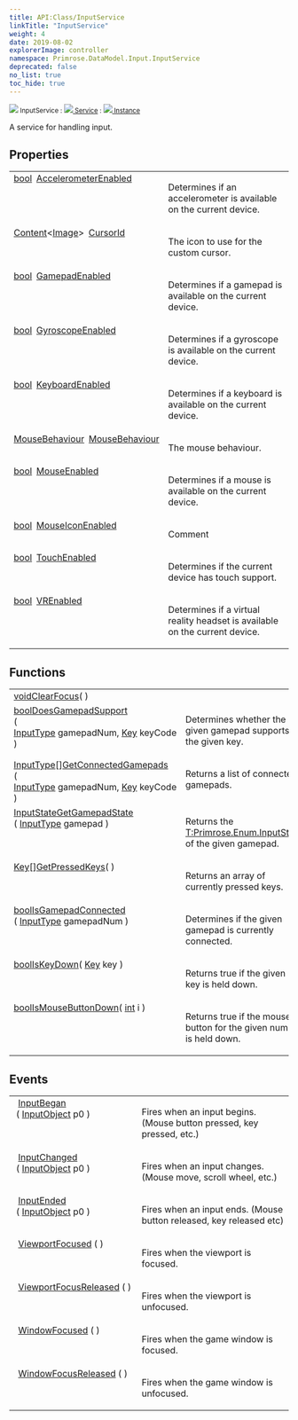 ```yaml
---
title: API:Class/InputService
linkTitle: "InputService"
weight: 4
date: 2019-08-02
explorerImage: controller
namespace: Primrose.DataModel.Input.InputService
deprecated: false
no_list: true
toc_hide: true
---
```

<small class="inheritance">
<span class="" href="/docs/api-reference/Class/InputService"><img src="/icons/silk/controller.png"/>&nbsp;InputService</span>&nbsp;:&nbsp;<a class="" href="/docs/api-reference/Class/Service"><img src="/icons/silk/default.png"/>&nbsp;Service</a>&nbsp;:&nbsp;<a class="" href="/docs/api-reference/Class/Instance"><img src="/icons/silk/default.png"/>&nbsp;Instance</a></small>
<p class="summary">

A service for handling input.

</p>
 
## Properties
 
<table class="studiohide">
<tbody>
<tr class="function-row ">
<td style="vertical-align:top;white-space:normal;">
<div>
<a class="type" href="/docs/api-reference/System/Primitives#boolean">bool</a><span class="method-body" style="text-indent: -2em; padding-left: 0.5em"><a class="name" href="AccelerometerEnabled">AccelerometerEnabled</a></span></td>
<td style="vertical-align:top;white-space:normal;">
<p>
Determines if an accelerometer is available on the current device.
</p></td>
</tr>

<tr class="function-row ">
<td style="vertical-align:top;white-space:normal;">
<div>
<a class="type" href="/docs/api-reference/Misc/Content">Content</a><<a class="type" href="/docs/api-reference/Asset/Image">Image</a>><span class="method-body" style="text-indent: -2em; padding-left: 0.5em"><a class="name" href="CursorId">CursorId</a></span></td>
<td style="vertical-align:top;white-space:normal;">
<p>
The icon to use for the custom cursor.
</p></td>
</tr>

<tr class="function-row ">
<td style="vertical-align:top;white-space:normal;">
<div>
<a class="type" href="/docs/api-reference/System/Primitives#boolean">bool</a><span class="method-body" style="text-indent: -2em; padding-left: 0.5em"><a class="name" href="GamepadEnabled">GamepadEnabled</a></span></td>
<td style="vertical-align:top;white-space:normal;">
<p>
Determines if a gamepad is available on the current device.
</p></td>
</tr>

<tr class="function-row ">
<td style="vertical-align:top;white-space:normal;">
<div>
<a class="type" href="/docs/api-reference/System/Primitives#boolean">bool</a><span class="method-body" style="text-indent: -2em; padding-left: 0.5em"><a class="name" href="GyroscopeEnabled">GyroscopeEnabled</a></span></td>
<td style="vertical-align:top;white-space:normal;">
<p>
Determines if a gyroscope is available on the current device.
</p></td>
</tr>

<tr class="function-row ">
<td style="vertical-align:top;white-space:normal;">
<div>
<a class="type" href="/docs/api-reference/System/Primitives#boolean">bool</a><span class="method-body" style="text-indent: -2em; padding-left: 0.5em"><a class="name" href="KeyboardEnabled">KeyboardEnabled</a></span></td>
<td style="vertical-align:top;white-space:normal;">
<p>
Determines if a keyboard is available on the current device.
</p></td>
</tr>

<tr class="function-row ">
<td style="vertical-align:top;white-space:normal;">
<div>
<a class="type" href="/docs/api-reference/Enum/MouseBehaviour">MouseBehaviour</a><span class="method-body" style="text-indent: -2em; padding-left: 0.5em"><a class="name" href="MouseBehaviour">MouseBehaviour</a></span></td>
<td style="vertical-align:top;white-space:normal;">
<p>
The mouse behaviour.
</p></td>
</tr>

<tr class="function-row ">
<td style="vertical-align:top;white-space:normal;">
<div>
<a class="type" href="/docs/api-reference/System/Primitives#boolean">bool</a><span class="method-body" style="text-indent: -2em; padding-left: 0.5em"><a class="name" href="MouseEnabled">MouseEnabled</a></span></td>
<td style="vertical-align:top;white-space:normal;">
<p>
Determines if a mouse is available on the current device.
</p></td>
</tr>

<tr class="function-row ">
<td style="vertical-align:top;white-space:normal;">
<div>
<a class="type" href="/docs/api-reference/System/Primitives#boolean">bool</a><span class="method-body" style="text-indent: -2em; padding-left: 0.5em"><a class="name" href="MouseIconEnabled">MouseIconEnabled</a></span></td>
<td style="vertical-align:top;white-space:normal;">
<p>
Comment
</p></td>
</tr>

<tr class="function-row ">
<td style="vertical-align:top;white-space:normal;">
<div>
<a class="type" href="/docs/api-reference/System/Primitives#boolean">bool</a><span class="method-body" style="text-indent: -2em; padding-left: 0.5em"><a class="name" href="TouchEnabled">TouchEnabled</a></span></td>
<td style="vertical-align:top;white-space:normal;">
<p>
Determines if the current device has touch support.
</p></td>
</tr>

<tr class="function-row ">
<td style="vertical-align:top;white-space:normal;">
<div>
<a class="type" href="/docs/api-reference/System/Primitives#boolean">bool</a><span class="method-body" style="text-indent: -2em; padding-left: 0.5em"><a class="name" href="VREnabled">VREnabled</a></span></td>
<td style="vertical-align:top;white-space:normal;">
<p>
Determines if a virtual reality headset is available on the current device.
</p></td>
</tr>

</tbody>
</table>
 
## Functions
 
<table class="studiohide">
<tbody>
<tr class="function-row ">
<td style="vertical-align:top;white-space:normal;">
<div>
<a class="type" href="/docs/api-reference/System/void">void</a><span class="method-body" style="text-indent: -2em;"><a class="method-name  " href="ClearFocus">ClearFocus</a></span><span style="display: inline-block">( <span class="param" style="white-space: nowrap"></span> )</span></span></div></td>
<td style="vertical-align:top;white-space:normal;">
</td>
</tr>

<tr class="function-row ">
<td style="vertical-align:top;white-space:normal;">
<div>
<a class="type" href="/docs/api-reference/System/Primitives#boolean">bool</a><span class="method-body" style="text-indent: -2em;"><a class="method-name  " href="DoesGamepadSupport">DoesGamepadSupport</a></span><span style="display: inline-block">( <span class="param" style="white-space: nowrap"><a class="type" href="/docs/api-reference/Enum/InputType">InputType</a> gamepadNum, <a class="type" href="/docs/api-reference/Enum/Key">Key</a> keyCode</span> )</span></span></div></td>
<td style="vertical-align:top;white-space:normal;">
<p>
Determines whether the given gamepad supports the given key.
</p></td>
</tr>

<tr class="function-row ">
<td style="vertical-align:top;white-space:normal;">
<div>
<span><a class="type" href="/docs/api-reference/Enum/InputType">InputType</a>[]</span><span class="method-body" style="text-indent: -2em;"><a class="method-name  " href="GetConnectedGamepads">GetConnectedGamepads</a></span><span style="display: inline-block">( <span class="param" style="white-space: nowrap"><a class="type" href="/docs/api-reference/Enum/InputType">InputType</a> gamepadNum, <a class="type" href="/docs/api-reference/Enum/Key">Key</a> keyCode</span> )</span></span></div></td>
<td style="vertical-align:top;white-space:normal;">
<p>
Returns a list of connected gamepads.
</p></td>
</tr>

<tr class="function-row ">
<td style="vertical-align:top;white-space:normal;">
<div>
<a class="type" href="/docs/api-reference/Enum/InputState">InputState</a><span class="method-body" style="text-indent: -2em;"><a class="method-name  " href="GetGamepadState">GetGamepadState</a></span><span style="display: inline-block">( <span class="param" style="white-space: nowrap"><a class="type" href="/docs/api-reference/Enum/InputType">InputType</a> gamepad</span> )</span></span></div></td>
<td style="vertical-align:top;white-space:normal;">
<p>
Returns the <a href="T:Primrose.Enum.InputState" >T:Primrose.Enum.InputState</a> of the given gamepad.
</p></td>
</tr>

<tr class="function-row ">
<td style="vertical-align:top;white-space:normal;">
<div>
<span><a class="type" href="/docs/api-reference/Enum/Key">Key</a>[]</span><span class="method-body" style="text-indent: -2em;"><a class="method-name  " href="GetPressedKeys">GetPressedKeys</a></span><span style="display: inline-block">( <span class="param" style="white-space: nowrap"></span> )</span></span></div></td>
<td style="vertical-align:top;white-space:normal;">
<p>
Returns an array of currently pressed keys.
</p></td>
</tr>

<tr class="function-row ">
<td style="vertical-align:top;white-space:normal;">
<div>
<a class="type" href="/docs/api-reference/System/Primitives#boolean">bool</a><span class="method-body" style="text-indent: -2em;"><a class="method-name  " href="IsGamepadConnected">IsGamepadConnected</a></span><span style="display: inline-block">( <span class="param" style="white-space: nowrap"><a class="type" href="/docs/api-reference/Enum/InputType">InputType</a> gamepadNum</span> )</span></span></div></td>
<td style="vertical-align:top;white-space:normal;">
<p>
Determines if the given gamepad is currently connected.
</p></td>
</tr>

<tr class="function-row ">
<td style="vertical-align:top;white-space:normal;">
<div>
<a class="type" href="/docs/api-reference/System/Primitives#boolean">bool</a><span class="method-body" style="text-indent: -2em;"><a class="method-name  " href="IsKeyDown">IsKeyDown</a></span><span style="display: inline-block">( <span class="param" style="white-space: nowrap"><a class="type" href="/docs/api-reference/Enum/Key">Key</a> key</span> )</span></span></div></td>
<td style="vertical-align:top;white-space:normal;">
<p>
Returns true if the given key is held down.
</p></td>
</tr>

<tr class="function-row ">
<td style="vertical-align:top;white-space:normal;">
<div>
<a class="type" href="/docs/api-reference/System/Primitives#boolean">bool</a><span class="method-body" style="text-indent: -2em;"><a class="method-name  " href="IsMouseButtonDown">IsMouseButtonDown</a></span><span style="display: inline-block">( <span class="param" style="white-space: nowrap"><a class="type" href="/docs/api-reference/System/Primitives#int32">int</a> i</span> )</span></span></div></td>
<td style="vertical-align:top;white-space:normal;">
<p>
Returns true if the mouse button for the given number is held down.
</p></td>
</tr>

</tbody>
</table>
 
## Events
 
<table class="studiohide">
<tbody>
<tr class="function-row ">
<td style="vertical-align:top;white-space:normal;">
<span class="event-body" style="text-indent: -2em; padding-left: 0.5em"><a class="event-name " href="InputBegan">InputBegan</a></span><span style="display: inline-block">&nbsp;( <span class="param" style="white-space: nowrap"><a class="type" href="/docs/api-reference/Misc/InputObject">InputObject</a> p0</span> )</span></span></td>
<td style="vertical-align:top;white-space:normal;">
<p>
Fires when an input begins. (Mouse button pressed, key pressed, etc.)
</p></td>
</tr>

<tr class="function-row ">
<td style="vertical-align:top;white-space:normal;">
<span class="event-body" style="text-indent: -2em; padding-left: 0.5em"><a class="event-name " href="InputChanged">InputChanged</a></span><span style="display: inline-block">&nbsp;( <span class="param" style="white-space: nowrap"><a class="type" href="/docs/api-reference/Misc/InputObject">InputObject</a> p0</span> )</span></span></td>
<td style="vertical-align:top;white-space:normal;">
<p>
Fires when an input changes. (Mouse move, scroll wheel, etc.)
</p></td>
</tr>

<tr class="function-row ">
<td style="vertical-align:top;white-space:normal;">
<span class="event-body" style="text-indent: -2em; padding-left: 0.5em"><a class="event-name " href="InputEnded">InputEnded</a></span><span style="display: inline-block">&nbsp;( <span class="param" style="white-space: nowrap"><a class="type" href="/docs/api-reference/Misc/InputObject">InputObject</a> p0</span> )</span></span></td>
<td style="vertical-align:top;white-space:normal;">
<p>
Fires when an input ends. (Mouse button released, key released etc)
</p></td>
</tr>

<tr class="function-row ">
<td style="vertical-align:top;white-space:normal;">
<span class="event-body" style="text-indent: -2em; padding-left: 0.5em"><a class="event-name " href="ViewportFocused">ViewportFocused</a></span><span style="display: inline-block">&nbsp;( <span class="param" style="white-space: nowrap"></span> )</span></span></td>
<td style="vertical-align:top;white-space:normal;">
<p>
Fires when the viewport is focused.
</p></td>
</tr>

<tr class="function-row ">
<td style="vertical-align:top;white-space:normal;">
<span class="event-body" style="text-indent: -2em; padding-left: 0.5em"><a class="event-name " href="ViewportFocusReleased">ViewportFocusReleased</a></span><span style="display: inline-block">&nbsp;( <span class="param" style="white-space: nowrap"></span> )</span></span></td>
<td style="vertical-align:top;white-space:normal;">
<p>
Fires when the viewport is unfocused.
</p></td>
</tr>

<tr class="function-row ">
<td style="vertical-align:top;white-space:normal;">
<span class="event-body" style="text-indent: -2em; padding-left: 0.5em"><a class="event-name " href="WindowFocused">WindowFocused</a></span><span style="display: inline-block">&nbsp;( <span class="param" style="white-space: nowrap"></span> )</span></span></td>
<td style="vertical-align:top;white-space:normal;">
<p>
Fires when the game window is focused.
</p></td>
</tr>

<tr class="function-row ">
<td style="vertical-align:top;white-space:normal;">
<span class="event-body" style="text-indent: -2em; padding-left: 0.5em"><a class="event-name " href="WindowFocusReleased">WindowFocusReleased</a></span><span style="display: inline-block">&nbsp;( <span class="param" style="white-space: nowrap"></span> )</span></span></td>
<td style="vertical-align:top;white-space:normal;">
<p>
Fires when the game window is unfocused.
</p></td>
</tr>

</tbody>
</table>
<b>
</b>
<div class="inheritors">
<ul class="root">
</ul>
</div>
